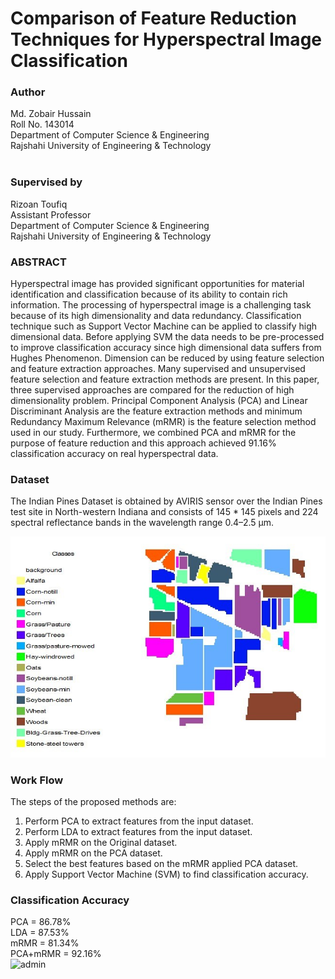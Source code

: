 # Comparison of Feature Reduction Techniques for Hyperspectral Image Classification
### Author<br/>
Md. Zobair Hussain <br/>
Roll No. 143014 <br/>
Department of Computer Science & Engineering<br/>
Rajshahi University of Engineering & Technology<br/>
<br/>
### Supervised by<br/>
Rizoan Toufiq<br/>
Assistant Professor<br/>
Department of Computer Science & Engineering<br/>
Rajshahi University of Engineering & Technology<br/>

### ABSTRACT
Hyperspectral image has provided significant opportunities for material identification and classification because of its ability to contain rich information. The processing of hyperspectral image is a challenging task because of its high dimensionality and data redundancy. Classification technique such as Support Vector Machine can be applied to classify high dimensional data. Before applying SVM the data needs to be pre-processed to improve classification accuracy since high dimensional data suffers from Hughes Phenomenon. Dimension can be reduced by using feature selection and feature extraction approaches. Many supervised and unsupervised feature selection and feature extraction methods are present. In this paper, three supervised approaches are compared for the reduction of high dimensionality problem. Principal Component Analysis (PCA) and Linear Discriminant Analysis are the feature extraction methods and minimum Redundancy Maximum Relevance (mRMR) is the feature selection method used in our study. Furthermore, we combined PCA and mRMR for the purpose of feature reduction and this approach achieved 91.16% classification accuracy on real hyperspectral data. 

### Dataset
The Indian Pines Dataset is obtained by AVIRIS sensor over the Indian Pines test site in North-western Indiana and consists of 145 * 145 pixels and 224 spectral reflectance bands in the wavelength range 0.4–2.5 μm. 

![image_ground_truth](image/GT.jpg)

### Work Flow
The steps of the proposed methods are:
1. Perform PCA to extract features from the input dataset.
2. Perform LDA to extract features from the input dataset.
3. Apply mRMR on the Original dataset.
4. Apply mRMR on the PCA dataset.
5. Select the best features based on the mRMR applied PCA dataset.
6. Apply Support Vector Machine (SVM) to find classification accuracy.

### Classification Accuracy<br/>
PCA =	86.78%<br/>
LDA =	87.53%<br/>
mRMR =	81.34%<br/>
PCA+mRMR =	92.16%<br/>
![admin](image/)
